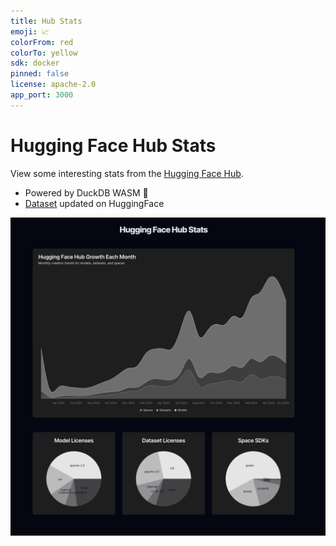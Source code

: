 ```yaml
---
title: Hub Stats
emoji: 📈
colorFrom: red
colorTo: yellow
sdk: docker
pinned: false
license: apache-2.0
app_port: 3000
---
```

# Hugging Face Hub Stats

View some interesting stats from the [Hugging Face Hub](https://huggingface.co/).

- Powered by DuckDB WASM 🦆
- [Dataset](https://huggingface.co/datasets/cfahlgren1/hub-stats) updated on HuggingFace

![HF Stats](./stats.png)

